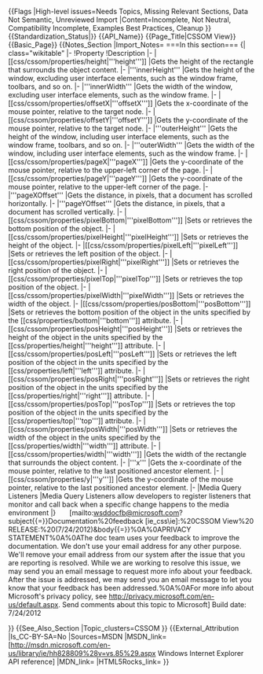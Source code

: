 {{Flags
|High-level issues=Needs Topics, Missing Relevant Sections, Data Not Semantic, Unreviewed Import
|Content=Incomplete, Not Neutral, Compatibility Incomplete, Examples Best Practices, Cleanup
}}
{{Standardization_Status|}}
{{API_Name}}
{{Page_Title|CSSOM View}}
{{Basic_Page}}
{{Notes_Section
|Import_Notes=
===In this section===
{| class="wikitable"
|-
!Property
!Description
|-
|[[css/cssom/properties/height|'''height''']]
|Gets the height of the rectangle that surrounds the object content.
|-
|'''innerHeight'''
|Gets the height of the window, excluding user interface elements, such as the window frame, toolbars,  and so on.
|-
|'''innerWidth'''
|Gets the width of the window, excluding user interface elements, such as the window frame.
|-
|[[css/cssom/properties/offsetX|'''offsetX''']]
|Gets the x-coordinate of the mouse pointer, relative to the target node.
|-
|[[css/cssom/properties/offsetY|'''offsetY''']]
|Gets the y-coordinate of the mouse pointer, relative to the target node.
|-
|'''outerHeight'''
|Gets the height of the window, including user interface elements, such as the window frame, toolbars, and so on.
|-
|'''outerWidth'''
|Gets the width of the window, including user interface elements, such as the window frame.
|-
|[[css/cssom/properties/pageX|'''pageX''']]
|Gets the y-coordinate of the mouse pointer, relative to the upper-left corner of the page.
|-
|[[css/cssom/properties/pageY|'''pageY''']]
|Gets the y-coordinate of the mouse pointer, relative to the upper-left corner of the page.
|-
|'''pageXOffset'''
|Gets the distance, in pixels, that a document has scrolled horizontally.
|-
|'''pageYOffset'''
|Gets the distance, in pixels, that a document has scrolled vertically.
|-
|[[css/cssom/properties/pixelBottom|'''pixelBottom''']]
|Sets or retrieves the bottom position of the object.
|-
|[[css/cssom/properties/pixelHeight|'''pixelHeight''']]
|Sets or retrieves the height of the object.
|-
|[[css/cssom/properties/pixelLeft|'''pixelLeft''']]
|Sets or retrieves the left position of the object.
|-
|[[css/cssom/properties/pixelRight|'''pixelRight''']]
|Sets or retrieves the right position of the object.
|-
|[[css/cssom/properties/pixelTop|'''pixelTop''']]
|Sets or retrieves the top position of the object.
|-
|[[css/cssom/properties/pixelWidth|'''pixelWidth''']]
|Sets or retrieves the width of the object.
|-
|[[css/cssom/properties/posBottom|'''posBottom''']]
|Sets or retrieves the bottom position of the object in the units specified by the [[css/properties/bottom|'''bottom''']] attribute.
|-
|[[css/cssom/properties/posHeight|'''posHeight''']]
|Sets or retrieves the height of the object in the units specified by the [[css/properties/height|'''height''']] attribute.
|-
|[[css/cssom/properties/posLeft|'''posLeft''']]
|Sets or retrieves the left position of the object in the units specified by the [[css/properties/left|'''left''']] attribute.
|-
|[[css/cssom/properties/posRight|'''posRight''']]
|Sets or retrieves the right position of the object in the units specified by the [[css/properties/right|'''right''']] attribute.
|-
|[[css/cssom/properties/posTop|'''posTop''']]
|Sets or retrieves the top position of the object in the units specified by the [[css/properties/top|'''top''']] attribute.
|-
|[[css/cssom/properties/posWidth|'''posWidth''']]
|Sets or retrieves the width of the object in the units specified by the [[css/properties/width|'''width''']] attribute.
|-
|[[css/cssom/properties/width|'''width''']]
|Gets the width of the rectangle that surrounds the object content.
|-
|'''x'''
|Gets the x-coordinate of the mouse pointer, relative to the last positioned ancestor element.
|-
|[[css/cssom/properties/y|'''y''']]
|Gets the y-coordinate of the mouse pointer, relative to the last positioned ancestor element.
|-
|Media Query Listeners
|Media Query Listeners allow developers to register listeners that monitor and call back when a specific change happens to the media environment
|}
 
 
 
[mailto:wsddocfb@microsoft.com?subject{{=}}Documentation%20feedback [ie_css\ie]:%20CSSOM View%20 RELEASE:%20(7/24/2012)&amp;body{{=}}%0A%0APRIVACY STATEMENT%0A%0AThe doc team uses your feedback to improve the documentation. We don't use your email address for any other purpose. We'll remove your email address from our system after the issue that you are reporting is resolved. While we are working to resolve this issue, we may send you an email message to request more info about your feedback. After the issue is addressed, we may send you an email message to let you know that your feedback has been addressed.%0A%0AFor more info about Microsoft's privacy policy, see http://privacy.microsoft.com/en-us/default.aspx. Send comments about this topic to Microsoft]
Build date: 7/24/2012

}}
{{See_Also_Section
|Topic_clusters=CSSOM
}}
{{External_Attribution
|Is_CC-BY-SA=No
|Sources=MSDN
|MSDN_link=[http://msdn.microsoft.com/en-us/library/ie/hh828809%28v=vs.85%29.aspx Windows Internet Explorer API reference]
|MDN_link=
|HTML5Rocks_link=
}}